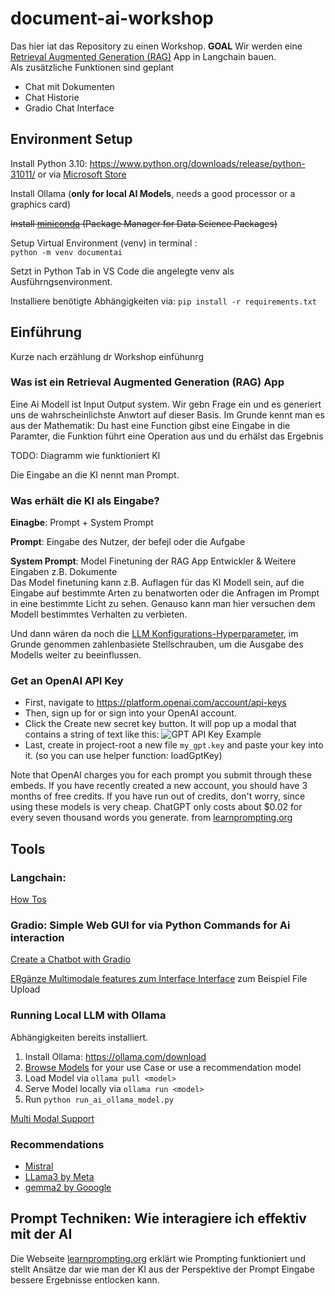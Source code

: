 # document-ai-workshop
Das hier iat das Repository zu einen Workshop.
**GOAL** Wir werden eine [Retrieval Augmented Generation (RAG)](https://python.langchain.com/v0.2/docs/tutorials/rag/) App in Langchain bauen.  
Als zusätzliche Funktionen sind geplant
- Chat mit Dokumenten
- Chat Historie
- Gradio Chat Interface   


## Environment Setup

Install Python 3.10: https://www.python.org/downloads/release/python-31011/ or via [Microsoft Store](https://apps.microsoft.com/detail/9pjpw5ldxlz5?hl=en-US&gl=US)

Install Ollama (**only for local AI Models**, needs a good processor or a graphics card)

~~Install [miniconda](https://docs.anaconda.com/miniconda/miniconda-install/) (Package Manager for Data Science Packages)~~

Setup Virtual Environment (venv) in terminal :  
```python -m venv documentai```

Setzt in Python Tab in VS Code die angelegte venv als Ausführngsenvironment.

Installiere benötigte Abhängigkeiten via:
`pip install -r requirements.txt`

## Einführung 
Kurze nach erzählung dr Workshop einfühunrg

### Was ist ein Retrieval Augmented Generation (RAG) App

Eine Ai Modell ist Input Output system. Wir gebn Frage ein und es generiert uns de wahrscheinlichste Anwtort auf dieser Basis. Im Grunde kennt man es aus der Mathematik: Du hast eine Function gibst eine Eingabe in die Paramter, die Funktion führt eine Operation aus und du erhälst das Ergebnis

TODO: Diagramm wie funktioniert KI

Die Eingabe an die KI nennt man Prompt.

### Was erhält die KI als Eingabe?

**Einagbe**: Prompt + System Prompt

**Prompt**: Eingabe des Nutzer, der befejl oder die Aufgabe

**System Prompt**: Model Finetuning der RAG App Entwickler & Weitere Eingaben z.B. Dokumente  
Das Model finetuning kann z.B. Auflagen für das KI Modell sein, auf die Eingabe auf bestimmte Arten zu benatworten oder die Anfragen im Prompt in eine bestimmte Licht zu sehen. Genauso kann man hier versuchen dem Modell bestimmtes Verhalten zu verbieten. 

Und dann wären da noch die [LLM Konfigurations-Hyperparameter](https://learnprompting.org/de/docs/basics/configuration_hyperparameters), im Grunde genommen zahlenbasiete Stellschrauben, um die Ausgabe des Modells weiter zu beeinflussen.

### Get an OpenAI API Key
- First, navigate to https://platform.openai.com/account/api-keys
- Then, sign up for or sign into your OpenAI account.
- Click the Create new secret key button. It will pop up a modal that contains a string of text like this:
![GPT API Key Example](assets/gpt_api_key_image.png)
- Last, create in project-root a new file `my_gpt.key` and paste your key into it. (so you can use helper function: loadGptKey)

 Note that OpenAI charges you for each prompt you submit through these embeds. If you have recently created a new account, you should have 3 months of free credits. If you have run out of credits, don't worry, since using these models is very cheap. ChatGPT only costs about $0.02 for every seven thousand words you generate. from [learnprompting.org](https://learnprompting.org/de/docs/basics/embeds)

## Tools
### Langchain: 


[How Tos](https://python.langchain.com/v0.2/docs/how_to/#tools)

### Gradio: Simple Web GUI for via Python Commands for Ai interaction
[Create a Chatbot with Gradio](https://www.gradio.app/guides/creating-a-chatbot-fast#using-your-chatbot-via-an-api)

[ERgänze Multimodale features zum Interface Interface](https://www.gradio.app/guides/creating-a-chatbot-fast#add-multimodal-capability-to-your-chatbot) zum Beispiel File Upload

### Running Local LLM with Ollama
Abhängigkeiten bereits installiert.

1. Install Ollama: https://ollama.com/download 
2. [Browse Models](https://ollama.com/library) for your use Case or use a recommendation model
3. Load Model via `ollama pull <model>`
4. Serve Model locally via `ollama run <model>`
5. Run ``python run_ai_ollama_model.py``


[Multi Modal Support](https://python.langchain.com/v0.2/docs/integrations/llms/ollama/#multi-modal)

### Recommendations

- [Mistral](https://ollama.com/library/mistral)
- [LLama3 by Meta](https://ollama.com/library/llama3.1)
- [gemma2 by Gooogle](https://ollama.com/library/gemma2)

## Prompt Techniken: Wie interagiere ich effektiv mit der AI
Die Webseite [learnprompting.org](https://learnprompting.org/de/docs) erklärt wie Prompting funktioniert und stellt Ansätze dar wie man der KI aus der Perspektive der Prompt Eingabe bessere Ergebnisse entlocken kann. 







